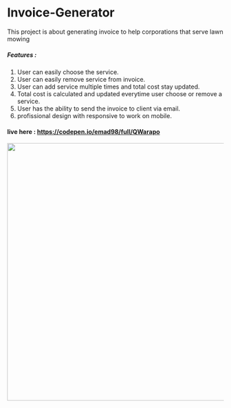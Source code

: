 # Invoice-Generator

This project is about generating invoice to help corporations that serve lawn mowing 

##### Features : 

1. User can easily choose the service.
2. User can easily remove service from invoice.
3. User can add service multiple times and total cost stay updated.
4. Total cost is calculated and updated everytime user choose or remove a service.
5. User has the ability to send the invoice to client via email.
6. profissional design with responsive to work on mobile. 

#### live here : https://codepen.io/emad98/full/QWarapo

<img src = "https://user-images.githubusercontent.com/31719363/166214832-8eabc0c5-5d03-4059-bdb4-6f096a236ca0.png" style="width:600px" />
